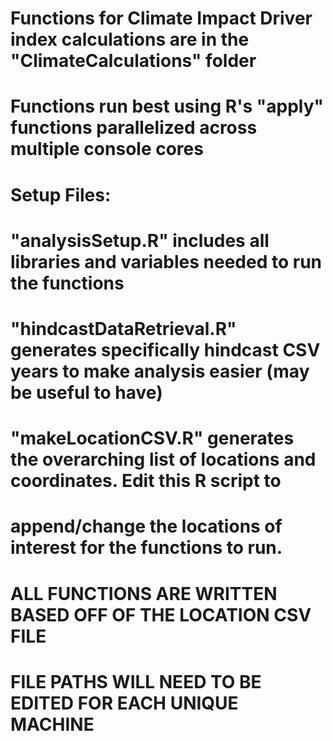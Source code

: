 # Functions for Climate Impact Driver index calculations are in the "ClimateCalculations" folder
# Functions run best using R's "apply" functions parallelized across multiple console cores
#
# Setup Files:
# "analysisSetup.R" includes all libraries and variables needed to run the functions
# "hindcastDataRetrieval.R" generates specifically hindcast CSV years to make analysis easier (may be useful to have)
# "makeLocationCSV.R" generates the overarching list of locations and coordinates. Edit this R script to
# append/change the locations of interest for the functions to run. 
# 
# ALL FUNCTIONS ARE WRITTEN BASED OFF OF THE LOCATION CSV FILE
# FILE PATHS WILL NEED TO BE EDITED FOR EACH UNIQUE MACHINE
#